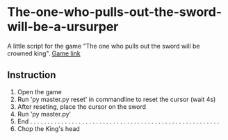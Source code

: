 # The-one-who-pulls-out-the-sword-will-be-a-ursurper
A little script for the game "The one who pulls out the sword will be crowned king".
[Game link](https://store.steampowered.com/app/1865370/The_one_who_pulls_out_the_sword_will_be_crowned_king/)

## Instruction 
1. Open the game
2. Run 'py master.py reset' in commandline to reset the cursor (wait 4s)
3. After reseting, place the cursor on the sword
4. Run 'py master.py'
5. End
.
.
.
.
.
.
.
.
.
.
.
.
.
.
.
.
.
.
.
.
.
.
.
.
.
.
.
.
.
.
.
.
.
.
.
.
.
.
.
.
.
.
.
.
.
.
.
.
.
.
.
.
.
.
.
6. Chop the King's head

